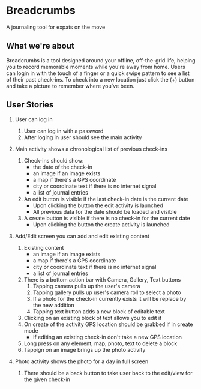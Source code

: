 # Breadcrumbs

A journaling tool for expats on the move

## What we're about

Breadcrumbs is a tool designed around your offline, off-the-grid life, helping you to record memorable moments while you're away from home. Users can login in with the touch of a finger or a quick swipe pattern to see a list of their past check-ins. To check into a new location just click the (+) button and take a picture to remember where you've been. 

## User Stories

1. User can log in
    1. User can log in with a password
    2. After loging in user should see the main activity
    
2. Main activity shows a chronological list of previous check-ins
    1. Check-ins should show:
        * the date of the check-in
        * an image if an image exists
        * a map if there's a GPS coordinate
        * city or coordinate text if there is no internet signal
        * a list of journal entries
    2. An edit button is visible if the last check-in date is the current date
        * Upon clicking the button the edit activity is launched
        * All previous data for the date should be loaded and visible
    3. A create button is visible if there is no check-in for the current date
        * Upon clicking the button the create activity is launched

3. Add/Edit screen you can add and edit existing content
    1. Existing content
        * an image if an image exists
        * a map if there's a GPS coordinate
        * city or coordinate text if there is no internet signal
        * a list of journal entries
    2. There is a bottom action bar with Camera, Gallery, Text buttons
        1. Tapping camera pulls up the user's camera
        2. Tapping gallery pulls up user's camera roll to select a photo
        3. If a photo for the check-in currently exists it will be replace by the new addition
        4. Tapping text button adds a new block of editable text
    3. Clicking on an existing block of text allows you to edit it
    4. On create of the activity GPS location should be grabbed if in create mode
        * If editing an existing check-in don't take a new GPS location
    5. Long press on any element, map, photo, text to delete a block
    6. Tappign on an image brings up the photo activity
    
4. Photo activity shows the photo for a day in full screen
    1. There should be a back button to take user back to the edit/view for the given check-in
